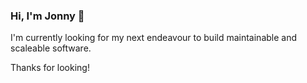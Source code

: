 ### Hi, I'm Jonny 👋

I'm currently looking for my next endeavour to build maintainable and scaleable software.

Thanks for looking! 
